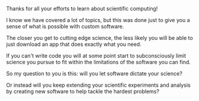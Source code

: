 Thanks for all your efforts to learn about scientific computing!

I know we have covered a lot of topics, but this was done just to give you a sense of what is possible with custom software.

The closer you get to cutting edge science, the less likely you will be able to just download an app that does exactly what you need.

If you can't write code you will at some point start to subconsciously limit science you pursue to fit within the limitations of the software you can find.

So my question to you is this: will you let software dictate your science?

Or instead will you keep extending your scientific experiments and analysis by creating new software to help tackle the hardest problems? 